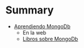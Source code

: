 # Summary

* [Aprendiendo MongoDb](libros_sobre_mongodb.md)
   * En la web
   * [Libros sobre MongoDb](libros_sobre_mongodb.md)

